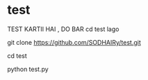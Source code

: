 # test 

TEST KARTII HAI , DO BAR cd test lago 

git clone https://github.com/SODHAIRy/test.git

cd test

python test.py
